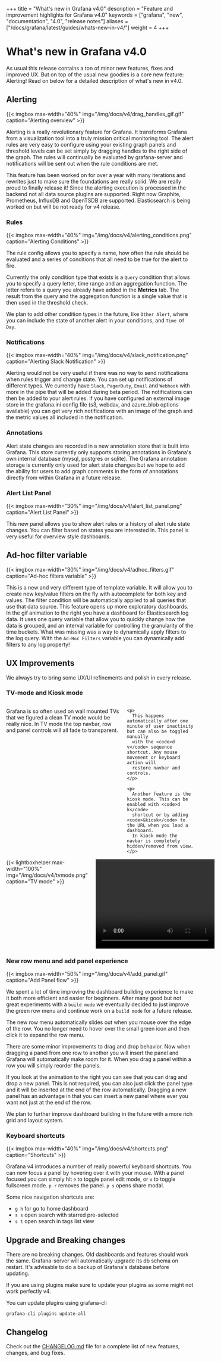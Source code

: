 +++
title = "What's new in Grafana v4.0"
description = "Feature and improvement highlights for Grafana v4.0"
keywords = ["grafana", "new", "documentation", "4.0", "release notes"]
aliases = ["/docs/grafana/latest/guides/whats-new-in-v4/"]
weight = 4
+++

# What's new in Grafana v4.0

As usual this release contains a ton of minor new features, fixes and improved UX. But on top of the usual new goodies
is a core new feature: Alerting! Read on below for a detailed description of what's new in v4.0.

## Alerting

{{< imgbox max-width="40%" img="/img/docs/v4/drag_handles_gif.gif" caption="Alerting overview" >}}

Alerting is a really revolutionary feature for Grafana. It transforms Grafana from a
visualization tool into a truly mission critical monitoring tool. The alert rules are very easy to
configure using your existing graph panels and threshold levels can be set simply by dragging handles to
the right side of the graph. The rules will continually be evaluated by grafana-server and
notifications will be sent out when the rule conditions are met.

This feature has been worked on for over a year with many iterations and rewrites
just to make sure the foundations are really solid. We are really proud to finally release it!
Since the alerting execution is processed in the backend not all data source plugins are supported.
Right now Graphite, Prometheus, InfluxDB and OpenTSDB are supported. Elasticsearch is being worked
on but will be not ready for v4 release.

<div class="clearfix"></div>

### Rules

{{< imgbox max-width="40%" img="/img/docs/v4/alerting_conditions.png" caption="Alerting Conditions" >}}

The rule config allows you to specify a name, how often the rule should be evaluated and a series
of conditions that all need to be true for the alert to fire.

Currently the only condition type that exists is a `Query` condition that allows you to
specify a query letter, time range and an aggregation function. The letter refers to
a query you already have added in the **Metrics** tab. The result from the
query and the aggregation function is a single value that is then used in the threshold check.

We plan to add other condition types in the future, like `Other Alert`, where you can include the state
of another alert in your conditions, and `Time Of Day`.

### Notifications

{{< imgbox max-width="40%" img="/img/docs/v4/slack_notification.png" caption="Alerting Slack Notification" >}}

Alerting would not be very useful if there was no way to send notifications when rules trigger and change state. You
can set up notifications of different types. We currently have `Slack`, `PagerDuty`, `Email` and `Webhook` with more in the
pipe that will be added during beta period. The notifications can then be added to your alert rules.
If you have configured an external image store in the grafana.ini config file (s3, webdav, and azure_blob options available)
you can get very rich notifications with an image of the graph and the metric
values all included in the notification.

### Annotations

Alert state changes are recorded in a new annotation store that is built into Grafana. This store
currently only supports storing annotations in Grafana's own internal database (mysql, postgres or sqlite).
The Grafana annotation storage is currently only used for alert state changes but we hope to add the ability for users
to add graph comments in the form of annotations directly from within Grafana in a future release.

### Alert List Panel

{{< imgbox max-width="30%" img="/img/docs/v4/alert_list_panel.png" caption="Alert List Panel" >}}

This new panel allows you to show alert rules or a history of alert rule state changes. You can filter based on states you are
interested in. This panel is very useful for overview style dashboards.

<div class="clearfix"></div>

## Ad-hoc filter variable

{{< imgbox max-width="30%" img="/img/docs/v4/adhoc_filters.gif" caption="Ad-hoc filters variable" >}}

This is a new and very different type of template variable. It will allow you to create new key/value filters on the fly
with autocomplete for both key and values. The filter condition will be automatically applied to all
queries that use that data source. This feature opens up more exploratory dashboards. In the gif animation to the right
you have a dashboard for Elasticsearch log data. It uses one query variable that allow you to quickly change how the data
is grouped, and an interval variable for controlling the granularity of the time buckets. What was missing
was a way to dynamically apply filters to the log query. With the `Ad-Hoc Filters` variable you can
dynamically add filters to any log property!

## UX Improvements

We always try to bring some UX/UI refinements and polish in every release.

### TV-mode and Kiosk mode

<div class="row">
  <div class="medium-6 columns">
    <p>
      Grafana is so often used on wall mounted TVs that we figured a clean TV mode would be
      really nice. In TV mode the top navbar, row and panel controls will all fade to transparent.
    </p>

    <p>
      This happens automatically after one minute of user inactivity but can also be toggled manually
      with the <code>d v</code> sequence shortcut. Any mouse movement or keyboard action will
      restore navbar and controls.
    </p>

    <p>
      Another feature is the kiosk mode. This can be enabled with <code>d k</code>
      shortcut or by adding <code>&kiosk</code> to the URL when you load a dashboard.
      In kiosk mode the navbar is completely hidden/removed from view.
    </p>
  </div>
  <div class="medium-6 columns">
   {{< lightboxhelper max-width="100%" img="/img/docs/v4/tvmode.png" caption="TV mode" >}}
   <video width="320" height="240" controls>
    <source src="/assets/videos/tvmode.mp4" type="video/mp4">
    Your browser does not support the video tag.
  </video>
  </div>
</div>

### New row menu and add panel experience

{{< imgbox max-width="50%" img="/img/docs/v4/add_panel.gif" caption="Add Panel flow" >}}

We spent a lot of time improving the dashboard building experience to make it both
more efficient and easier for beginners. After many good but not great experiments
with a `build mode` we eventually decided to just improve the green row menu and
continue work on a `build mode` for a future release.

The new row menu automatically slides out when you mouse over the edge of the row. You no longer need
to hover over the small green icon and then click it to expand the row menu.

There are some minor improvements to drag and drop behavior. Now when dragging a panel from one row
to another you will insert the panel and Grafana will automatically make room for it.
When you drag a panel within a row you will simply reorder the panels.

If you look at the animation to the right you can see that you can drag and drop a new panel. This is not
required, you can also just click the panel type and it will be inserted at the end of the row
automatically. Dragging a new panel has an advantage in that you can insert a new panel where ever you want
not just at the end of the row.

We plan to further improve dashboard building in the future with a more rich grid and layout system.

### Keyboard shortcuts

{{< imgbox max-width="40%" img="/img/docs/v4/shortcuts.png" caption="Shortcuts" >}}

Grafana v4 introduces a number of really powerful keyboard shortcuts. You can now focus a panel
by hovering over it with your mouse. With a panel focused you can simply hit `e` to toggle panel
edit mode, or `v` to toggle fullscreen mode. `p r` removes the panel. `p s` opens share
modal.

Some nice navigation shortcuts are:

- `g h` for go to home dashboard
- `s s` open search with starred pre-selected
- `s t` open search in tags list view

<div class="clearfix"></div>

## Upgrade and Breaking changes

There are no breaking changes. Old dashboards and features should work the same. Grafana-server will automatically upgrade its db
schema on restart. It's advisable to do a backup of Grafana's database before updating.

If you are using plugins make sure to update your plugins as some might not work perfectly v4.

You can update plugins using grafana-cli

    grafana-cli plugins update-all

## Changelog

Check out the [CHANGELOG.md](https://github.com/grafana/grafana/blob/master/CHANGELOG.md) file for a complete list
of new features, changes, and bug fixes.
